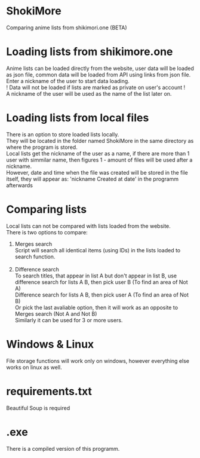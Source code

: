 # ShokiMore
Comparing anime lists from shikimori.one (BETA)
# Loading lists from shikimore.one
Anime lists can be loaded directly from the website, user data will be loaded as json file, common data will be loaded from API using links from json file.
Enter a nickname of the user to start data loading.<br />
! Data will not be loaded if lists are marked as private on user's account !<br />
A nickname of the user will be used as the name of the list later on.
# Loading lists from local files
There is an option to store loaded lists locally.<br />
They will be located in the folder named ShokiMore in the same directory as where the program is stored.<br />
Local lists get the nickname of the user as a name, if there are more than 1 user with simmilar name, then figures 1 - amount of files will be used after a nickname.<br />
However, date and time when the file was created will be stored in the file itself, they will appear as: 'nickname Created at date' in the programm afterwards<br />
# Comparing lists
Local lists can not be compared with lists loaded from the website.<br />
There is two options to compare:<br />
1. Merges search<br />
Script will search all identical items (using IDs) in the lists loaded to search function.<br /><br />
2. Difference search<br />
To search titles, that appear in list A but don't appear in list B, use difference search for lists A B, then pick user B (To find an area of Not A)<br />
Difference search for lists A B, then pick user A (To find an area of Not B)<br />
Or pick the last avaliable option, then it will work as an opposite to Merges search (Not A and Not B)<br />
Similarly it can be used for 3 or more users.
# Windows & Linux
File storage functions will work only on windows, however everything else works on linux as well.
# requirements.txt
Beautiful Soup is required
# .exe
There is a compiled version of this programm.

 
